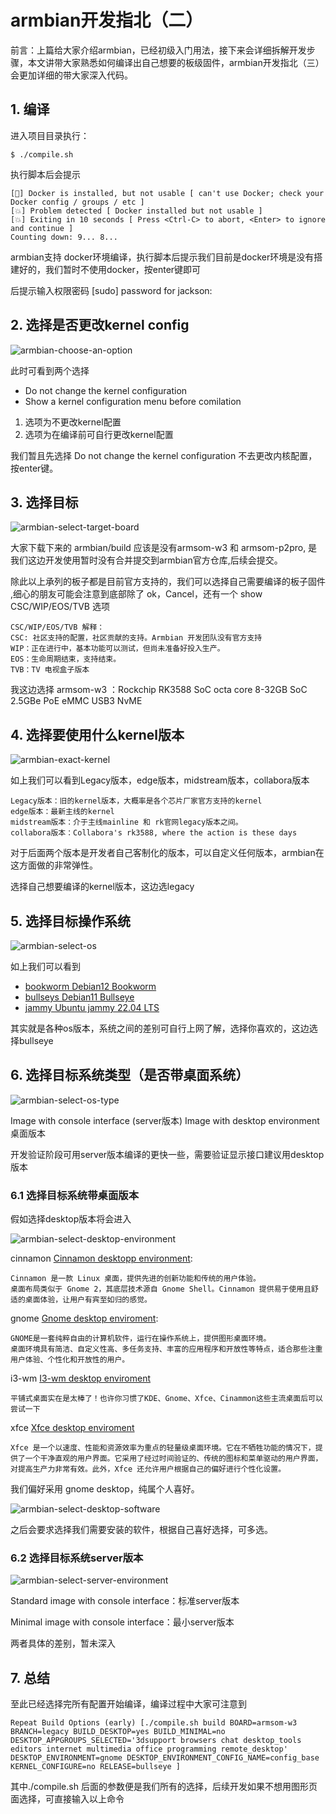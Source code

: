 # armbian开发指北（二）
前言：上篇给大家介绍armbian，已经初级入门用法，接下来会详细拆解开发步骤，本文讲带大家熟悉如何编译出自己想要的板级固件，armbian开发指北（三）会更加详细的带大家深入代码。
## 1. 编译
进入项目目录执行：
```
$ ./compile.sh
```
执行脚本后会提示

    [🚸] Docker is installed, but not usable [ can't use Docker; check your Docker config / groups / etc ]
    [💥] Problem detected [ Docker installed but not usable ]
    [💥] Exiting in 10 seconds [ Press <Ctrl-C> to abort, <Enter> to ignore and continue ]
    Counting down: 9... 8... 
armbian支持 docker环境编译，执行脚本后提示我们目前是docker环境是没有搭建好的，我们暂时不使用docker，按enter键即可

后提示输入权限密码 [sudo] password for jackson:

## 2. 选择是否更改kernel config

![armbian-choose-an-option](https://github.com/ArmSoM/Embedded-Technology-Blog/blob/main/image/armbianarmbian-choose-an-option.png)

此时可看到两个选择

* Do not change the kernel configuration
* Show a kernel configuration menu before comilation

1. 选项为不更改kernel配置
2. 选项为在编译前可自行更改kernel配置

我们暂且先选择 Do not change the kernel configuration 不去更改内核配置，按enter键。

## 3. 选择目标

![armbian-select-target-board](https://github.com/ArmSoM/Embedded-Technology-Blog/blob/main/image/armbianarmbian-select-target-board.png)

大家下载下来的 armbian/build 应该是没有armsom-w3 和 armsom-p2pro, 是我们这边开发使用暂时没有合并提交到armbian官方仓库,后续会提交。

除此以上承列的板子都是目前官方支持的，我们可以选择自己需要编译的板子固件
,细心的朋友可能会注意到底部除了 ok，Cancel，还有一个 show CSC/WIP/EOS/TVB 选项

    CSC/WIP/EOS/TVB 解释：
    CSC: 社区支持的配置，社区贡献的支持。Armbian 开发团队没有官方支持
    WIP：正在进行中，基本功能可以测试，但尚未准备好投入生产。
    EOS：生命周期结束，支持结束。
    TVB：TV 电视盒子版本

我这边选择 armsom-w3 ：Rockchip RK3588 SoC octa core 8-32GB SoC 2.5GBe PoE eMMC USB3 NvME

## 4. 选择要使用什么kernel版本

![armbian-exact-kernel](https://github.com/ArmSoM/Embedded-Technology-Blog/blob/main/image/armbianarmbian-exact-kernel.png)

如上我们可以看到Legacy版本，edge版本，midstream版本，collabora版本

    Legacy版本：旧的kernel版本，大概率是各个芯片厂家官方支持的kernel
    edge版本：最新主线的kernel
    midstream版本：介于主线mainline 和 rk官网legacy版本之间。
    collabora版本：Collabora's rk3588, where the action is these days

对于后面两个版本是开发者自己客制化的版本，可以自定义任何版本，armbian在这方面做的非常弹性。

选择自己想要编译的kernel版本，这边选legacy

## 5. 选择目标操作系统

![armbian-select-os](https://github.com/ArmSoM/Embedded-Technology-Blog/blob/main/image/armbianarmbian-select-os.png)

如上我们可以看到

* [bookworm Debian12 Bookworm](https://www.debian.org/releases/bookworm/)
* [bullseys Debian11 Bullseye](https://www.debian.org/releases/bullseye/) 
* [jammy Ubuntu jammy 22.04 LTS](https://releases.ubuntu.com/jammy/)

其实就是各种os版本，系统之间的差别可自行上网了解，选择你喜欢的，这边选择bullseye

## 6. 选择目标系统类型（是否带桌面系统）

![armbian-select-os-type](https://github.com/ArmSoM/Embedded-Technology-Blog/blob/main/image/armbianarmbian-select-os-type.png)

Image with console interface (server版本)
Image with desktop environment 桌面版本

开发验证阶段可用server版本编译的更快一些，需要验证显示接口建议用desktop版本

### 6.1 选择目标系统带桌面版本
假如选择desktop版本将会进入

![armbian-select-desktop-environment](https://github.com/ArmSoM/Embedded-Technology-Blog/blob/main/image/armbianarmbian-select-desktop-environment.png)

cinnamon [Cinnamon desktopp environment](https://github.com/linuxmint/Cinnamon):

    Cinnamon 是一款 Linux 桌面，提供先进的创新功能和传统的用户体验。
    桌面布局类似于 Gnome 2，其底层技术源自 Gnome Shell。Cinnamon 提供易于使用且舒适的桌面体验，让用户有宾至如归的感觉。

gnome [Gnome desktop enviroment](https://www.gnome.org/):

    GNOME是一套纯粹自由的计算机软件，运行在操作系统上，提供图形桌面环境。
    桌面环境具有简洁、自定义性高、多任务支持、丰富的应用程序和开放性等特点，适合那些注重用户体验、个性化和开放性的用户。


i3-wm [I3-wm desktop enviroment](https://i3wm.org/)

    平铺式桌面实在是太棒了！也许你习惯了KDE、Gnome、Xfce、Cinammon这些主流桌面后可以尝试一下


xfce [Xfce desktop enviroment](https://www.xfce.org/)

    Xfce 是一个以速度、性能和资源效率为重点的轻量级桌面环境。它在不牺牲功能的情况下，提供了一个干净直观的用户界面。它采用了经过时间验证的、传统的图标和菜单驱动的用户界面，对提高生产力非常有效。此外，Xfce 还允许用户根据自己的偏好进行个性化设置。


我们偏好采用 gnome desktop，纯属个人喜好。

![armbian-select-desktop-software](https://github.com/ArmSoM/Embedded-Technology-Blog/blob/main/image/armbianarmbian-select-desktop-software.png)

之后会要求选择我们需要安装的软件，根据自己喜好选择，可多选。

### 6.2 选择目标系统server版本

![armbian-select-server-environment](https://github.com/ArmSoM/Embedded-Technology-Blog/blob/main/image/armbianarmbian-select-server-environment.png)

Standard image with console interface：标准server版本

Minimal image with console interface：最小server版本

两者具体的差别，暂未深入

## 7. 总结

至此已经选择完所有配置开始编译，编译过程中大家可注意到

```
Repeat Build Options (early) [./compile.sh build BOARD=armsom-w3 BRANCH=legacy BUILD_DESKTOP=yes BUILD_MINIMAL=no DESKTOP_APPGROUPS_SELECTED='3dsupport browsers chat desktop_tools editors internet multimedia office programming remote_desktop' DESKTOP_ENVIRONMENT=gnome DESKTOP_ENVIRONMENT_CONFIG_NAME=config_base KERNEL_CONFIGURE=no RELEASE=bullseye ]
```

其中./compile.sh 后面的参数便是我们所有的选择，后续开发如果不想用图形页面选择，可直接输入以上命令
